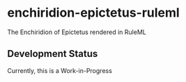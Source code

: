 # enchiridion-epictetus-ruleml
The Enchiridion of Epictetus rendered in RuleML

## Development Status
Currently, this is a Work-in-Progress
